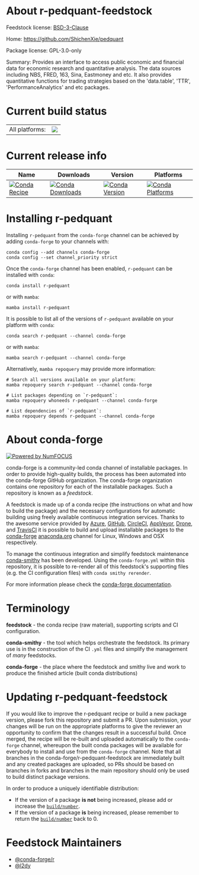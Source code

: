About r-pedquant-feedstock
==========================

Feedstock license: [BSD-3-Clause](https://github.com/conda-forge/r-pedquant-feedstock/blob/main/LICENSE.txt)

Home: https://github.com/ShichenXie/pedquant

Package license: GPL-3.0-only

Summary: Provides an interface to access public economic and financial data for economic research and quantitative analysis. The data sources including NBS, FRED, 163, Sina, Eastmoney and etc. It also provides quantitative functions for trading strategies based on the 'data.table', 'TTR', 'PerformanceAnalytics' and etc packages.

Current build status
====================


<table><tr><td>All platforms:</td>
    <td>
      <a href="https://dev.azure.com/conda-forge/feedstock-builds/_build/latest?definitionId=19095&branchName=main">
        <img src="https://dev.azure.com/conda-forge/feedstock-builds/_apis/build/status/r-pedquant-feedstock?branchName=main">
      </a>
    </td>
  </tr>
</table>

Current release info
====================

| Name | Downloads | Version | Platforms |
| --- | --- | --- | --- |
| [![Conda Recipe](https://img.shields.io/badge/recipe-r--pedquant-green.svg)](https://anaconda.org/conda-forge/r-pedquant) | [![Conda Downloads](https://img.shields.io/conda/dn/conda-forge/r-pedquant.svg)](https://anaconda.org/conda-forge/r-pedquant) | [![Conda Version](https://img.shields.io/conda/vn/conda-forge/r-pedquant.svg)](https://anaconda.org/conda-forge/r-pedquant) | [![Conda Platforms](https://img.shields.io/conda/pn/conda-forge/r-pedquant.svg)](https://anaconda.org/conda-forge/r-pedquant) |

Installing r-pedquant
=====================

Installing `r-pedquant` from the `conda-forge` channel can be achieved by adding `conda-forge` to your channels with:

```
conda config --add channels conda-forge
conda config --set channel_priority strict
```

Once the `conda-forge` channel has been enabled, `r-pedquant` can be installed with `conda`:

```
conda install r-pedquant
```

or with `mamba`:

```
mamba install r-pedquant
```

It is possible to list all of the versions of `r-pedquant` available on your platform with `conda`:

```
conda search r-pedquant --channel conda-forge
```

or with `mamba`:

```
mamba search r-pedquant --channel conda-forge
```

Alternatively, `mamba repoquery` may provide more information:

```
# Search all versions available on your platform:
mamba repoquery search r-pedquant --channel conda-forge

# List packages depending on `r-pedquant`:
mamba repoquery whoneeds r-pedquant --channel conda-forge

# List dependencies of `r-pedquant`:
mamba repoquery depends r-pedquant --channel conda-forge
```


About conda-forge
=================

[![Powered by
NumFOCUS](https://img.shields.io/badge/powered%20by-NumFOCUS-orange.svg?style=flat&colorA=E1523D&colorB=007D8A)](https://numfocus.org)

conda-forge is a community-led conda channel of installable packages.
In order to provide high-quality builds, the process has been automated into the
conda-forge GitHub organization. The conda-forge organization contains one repository
for each of the installable packages. Such a repository is known as a *feedstock*.

A feedstock is made up of a conda recipe (the instructions on what and how to build
the package) and the necessary configurations for automatic building using freely
available continuous integration services. Thanks to the awesome service provided by
[Azure](https://azure.microsoft.com/en-us/services/devops/), [GitHub](https://github.com/),
[CircleCI](https://circleci.com/), [AppVeyor](https://www.appveyor.com/),
[Drone](https://cloud.drone.io/welcome), and [TravisCI](https://travis-ci.com/)
it is possible to build and upload installable packages to the
[conda-forge](https://anaconda.org/conda-forge) [anaconda.org](https://anaconda.org/)
channel for Linux, Windows and OSX respectively.

To manage the continuous integration and simplify feedstock maintenance
[conda-smithy](https://github.com/conda-forge/conda-smithy) has been developed.
Using the ``conda-forge.yml`` within this repository, it is possible to re-render all of
this feedstock's supporting files (e.g. the CI configuration files) with ``conda smithy rerender``.

For more information please check the [conda-forge documentation](https://conda-forge.org/docs/).

Terminology
===========

**feedstock** - the conda recipe (raw material), supporting scripts and CI configuration.

**conda-smithy** - the tool which helps orchestrate the feedstock.
                   Its primary use is in the construction of the CI ``.yml`` files
                   and simplify the management of *many* feedstocks.

**conda-forge** - the place where the feedstock and smithy live and work to
                  produce the finished article (built conda distributions)


Updating r-pedquant-feedstock
=============================

If you would like to improve the r-pedquant recipe or build a new
package version, please fork this repository and submit a PR. Upon submission,
your changes will be run on the appropriate platforms to give the reviewer an
opportunity to confirm that the changes result in a successful build. Once
merged, the recipe will be re-built and uploaded automatically to the
`conda-forge` channel, whereupon the built conda packages will be available for
everybody to install and use from the `conda-forge` channel.
Note that all branches in the conda-forge/r-pedquant-feedstock are
immediately built and any created packages are uploaded, so PRs should be based
on branches in forks and branches in the main repository should only be used to
build distinct package versions.

In order to produce a uniquely identifiable distribution:
 * If the version of a package **is not** being increased, please add or increase
   the [``build/number``](https://docs.conda.io/projects/conda-build/en/latest/resources/define-metadata.html#build-number-and-string).
 * If the version of a package **is** being increased, please remember to return
   the [``build/number``](https://docs.conda.io/projects/conda-build/en/latest/resources/define-metadata.html#build-number-and-string)
   back to 0.

Feedstock Maintainers
=====================

* [@conda-forge/r](https://github.com/conda-forge/r/)
* [@l2dy](https://github.com/l2dy/)

